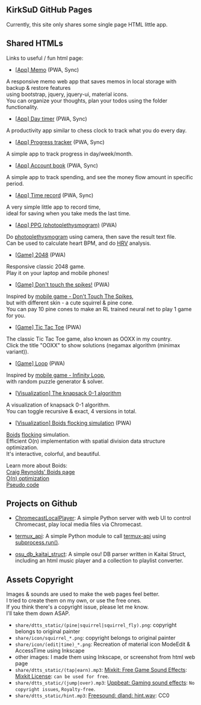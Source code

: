 ## KirkSuD GitHub Pages

Currently, this site only shares some single page HTML little app.

## Shared HTMLs

Links to useful / fun html page:

* [[App] Memo](https://kirksud.github.io/share/memo.html) (PWA, Sync)

A responsive memo web app that saves memos in local storage
with backup & restore features  
using bootstrap, jquery, jquery-ui, material icons.  
You can organize your thoughts, plan your todos using the folder functionality.

* [[App] Day timer](https://kirksud.github.io/share/day_timer.html) (PWA, Sync)

A productivity app similar to chess clock to track what you do every day.

* [[App] Progress tracker](https://kirksud.github.io/share/progress.html) (PWA, Sync)

A simple app to track progress in day/week/month.

* [[App] Account book](https://kirksud.github.io/share/account.html) (PWA, Sync)

A simple app to track spending, and see the money flow amount in specific period.

* [[App] Time record](https://kirksud.github.io/share/time_record.html) (PWA, Sync)

A very simple little app to record time,  
ideal for saving when you take meds the last time.

* [[App] PPG (photoplethysmogram)](https://kirksud.github.io/share/ppg.html) (PWA)

Do [photoplethysmogram](https://en.wikipedia.org/wiki/Photoplethysmogram) using camera,
then save the result text file.  
Can be used to calculate heart BPM, and do [HRV](https://en.wikipedia.org/wiki/Heart_rate_variability) analysis.

* [[Game] 2048](https://kirksud.github.io/share/2048.html) (PWA)

Responsive classic 2048 game.  
Play it on your laptop and mobile phones!

* [[Game] Don't touch the spikes!](https://kirksud.github.io/share/dtts.html) (PWA)

Inspired by [mobile game - Don't Touch The Spikes](https://play.google.com/store/apps/details?id=com.ketchapp.donttouchthespikes&hl=zh_TW),  
but with different skin - a cute squirrel & pine cone.  
You can pay 10 pine cones to make an RL trained neural net to play 1 game for you.

* [[Game] Tic Tac Toe](https://kirksud.github.io/share/tic_tac_toe.html) (PWA)

The classic Tic Tac Toe game, also known as OOXX in my country.  
Click the title "OOXX" to show solutions (negamax algorithm (minimax variant)).

* [[Game] Loop](https://kirksud.github.io/share/loop.html) (PWA)

Inspired by [mobile game - Infinity Loop](https://play.google.com/store/apps/details?id=com.balysv.loop),  
with random puzzle generator & solver.

* [[Visualization] The knapsack 0-1 algorithm](https://kirksud.github.io/share/knapsack.html)

A visualization of knapsack 0-1 algorithm.  
You can toggle recursive & exact, 4 versions in total.

* [[Visualization] Boids flocking simulation](https://kirksud.github.io/share/boid.html) (PWA)

[Boids](https://en.wikipedia.org/wiki/Boids) [flocking](https://en.wikipedia.org/wiki/Flocking) simulation.  
Efficient O(n) implementation with spatial division data structure optimization.  
It's interactive, colorful, and beautiful.  

Learn more about Boids:  
[Craig Reynolds' Boids page](https://www.red3d.com/cwr/boids/)  
[O(n) optimization](https://www.red3d.com/cwr/papers/2000/pip.pdf)  
[Pseudo code](https://vergenet.net/~conrad/boids/pseudocode.html)

## Projects on Github

* [ChromecastLocalPlayer](https://github.com/KirkSuD/ChromecastLocalPlayer): A simple Python server with web UI to control Chromecast, play local media files via Chromecast.

* [termux_api](https://github.com/KirkSuD/termux_api): A simple Python module to call [termux-api](https://wiki.termux.com/wiki/Termux:API) using [subprocess.run()](https://docs.python.org/3/library/subprocess.html#subprocess.run).

* [osu_db_kaitai_struct](https://github.com/KirkSuD/osu_db_kaitai_struct): A simple osu! DB parser written in Kaitai Struct, including an html music player and a collection to playlist converter.

## Assets Copyright

Images & sounds are used to make the web pages feel better.  
I tried to create them on my own, or use the free ones.  
If you think there's a copyright issue, please let me know.  
I'll take them down ASAP.

* `share/dtts_static/(pine|squirrel|squirrel_fly).png`: copyright belongs to original painter
* `share/icon/squirrel_*.png`: copyright belongs to original painter
* `share/icon/(edit|time)_*.png`: Recreation of material icon ModeEdit & AccessTime using Inkscape
* other images: I made them using Inkscape, or screenshot from html web page
* `share/dtts_static/(tap|earn).mp3`: [Mixkit: Free Game Sound Effects](https://mixkit.co/free-sound-effects/game/): [Mixkit License](https://mixkit.co/license/#sfxFree): `can be used for free`.
* `share/dtts_static/(jump|over).mp3`: [Uppbeat: Gaming sound effects](https://uppbeat.io/browse/sfx/gaming): `No copyright issues`, `Royalty-free`.
* `share/dtts_static/hint.mp3`: [Freesound: dland: hint.wav](https://freesound.org/people/dland/sounds/320181/): CC0
